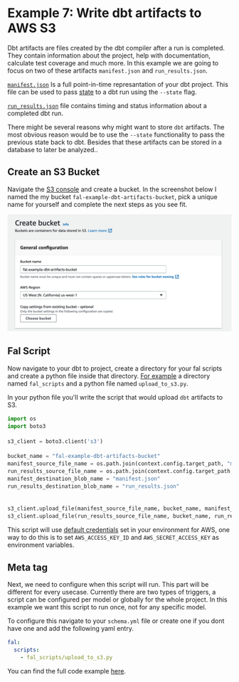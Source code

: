 # Example 7: Write dbt artifacts to AWS S3

Dbt artifacts are files created by the dbt compiler after a run is completed. They contain information about the project, help with documentation, calculate test coverage and much more. In this example we are going to focus on two of these artifacts `manifest.json` and `run_results.json`.

[`manifest.json`](https://docs.getdbt.com/reference/artifacts/manifest-json) Is a full point-in-time represantation of your dbt project. This file can be used to pass [state](https://docs.getdbt.com/docs/guides/understanding-state) to a dbt run using the `--state` flag.

[`run_results.json`](https://docs.getdbt.com/reference/artifacts/run-results-json) file contains timing and status information about a completed dbt run.

There might be several reasons why might want to store `dbt` artifacts. The most obvious reason would be to use the `--state` functionality to pass the previous state back to dbt. Besides that these artifacts can be stored in a database to later be analyzed..

## Create an S3 Bucket

Navigate the [S3 console](https://s3.console.aws.amazon.com/s3/home) and create a bucket. In the screenshot below I named the my bucket `fal-example-dbt-artifacts-bucket`, pick a unique name for yourself and complete the next steps as you see fit.

![AWS S3 bucket creation](s3_bucket.png)

## Fal Script

Now navigate to your dbt to project, create a directory for your fal scripts and create a python file inside that directory. [For example](https://github.com/fal-ai/fal_dbt_examples/tree/main/fal_scripts/upload_to_s3.py) a directory named `fal_scripts` and a python file named `upload_to_s3.py`.

In your python file you'll write the script that would upload `dbt` artifacts to S3.

```python
import os
import boto3

s3_client = boto3.client('s3')

bucket_name = "fal-example-dbt-artifacts-bucket"
manifest_source_file_name = os.path.join(context.config.target_path, "manifest.json")
run_results_source_file_name = os.path.join(context.config.target_path, "run_results.json")
manifest_destination_blob_name = "manifest.json"
run_results_destination_blob_name = "run_results.json"


s3_client.upload_file(manifest_source_file_name, bucket_name, manifest_destination_blob_name)
s3_client.upload_file(run_results_source_file_name, bucket_name, run_results_destination_blob_name)
```

This script will use [default credentials](https://docs.aws.amazon.com/cli/latest/userguide/cli-configure-envvars.html) set in your environment for AWS, one way to do this is to set `AWS_ACCESS_KEY_ID` and `AWS_SECRET_ACCESS_KEY` as environment variables.

## Meta tag

Next, we need to configure when this script will run. This part will be different for every usecase. Currently there are two types of triggers, a script can be configured per model or globally for the whole project. In this example we want this script to run once, not for any specific model.

To configure this navigate to your `schema.yml` file or create one if you dont have one and add the following yaml entry.

```yaml
fal:
  scripts:
    - fal_scripts/upload_to_s3.py
```

You can find the full code example [here](https://github.com/fal-ai/fal_dbt_examples/blob/main/fal_scripts).
